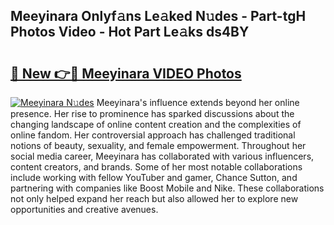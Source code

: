 ## Meeyinara Onlyf𝚊ns Le𝚊ked N𝚞des - Part-tgH Photos Video - Hot Part Le𝚊ks ds4BY

# <h2><a href="http://ab1811.deff.icu/?id=Meeyinara">🔗 New 👉🔴 Meeyinara VIDEO Photos</a></h2>

[![Meeyinara N𝚞des](https://i.imgur.com/rIISA9y.gif)](http://ab1811.deff.icu/?id=Meeyinara)
Meeyinara's influence extends beyond her online presence. Her rise to prominence has sparked discussions about the changing landscape of online content creation and the complexities of online fandom. Her controversial approach has challenged traditional notions of beauty, sexuality, and female empowerment. Throughout her social media career, Meeyinara has collaborated with various influencers, content creators, and brands. Some of her most notable collaborations include working with fellow YouTuber and gamer, Chance Sutton, and partnering with companies like Boost Mobile and Nike. These collaborations not only helped expand her reach but also allowed her to explore new opportunities and creative avenues.
